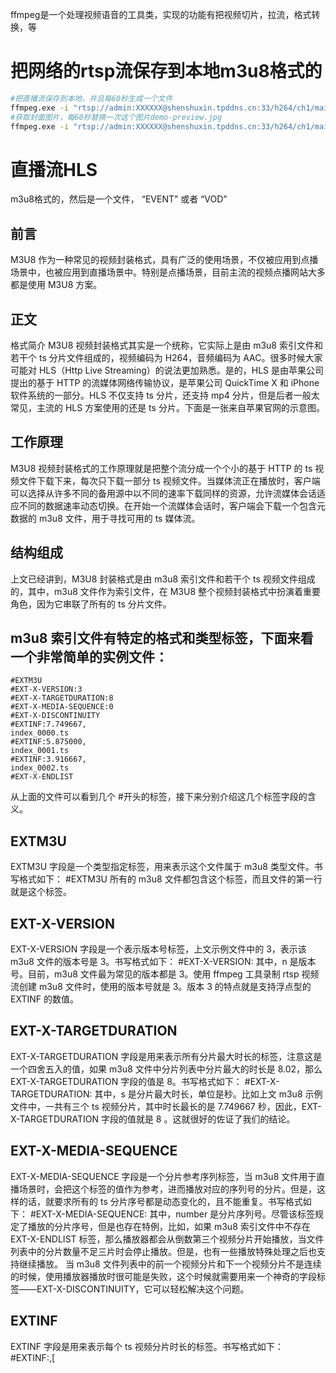 ffmpeg是一个处理视频语音的工具类，实现的功能有把视频切片，拉流，格式转换，等
# 把网络的rtsp流保存到本地m3u8格式的
```sh
#把直播流保存到本地，并且每60秒生成一个文件
ffmpeg.exe -i "rtsp://admin:XXXXXX@shenshuxin.tpddns.cn:33/h264/ch1/main/av_stream" -fflags flush_packets -flags -global_header -force_key_frames "expr:gte(t,n_forced*1)"  -hls_time 60 -hls_segment_filename ./ssxtmp/index%20d.ts ./ssxtmp/index.m3u8
#获取封面图片，每60秒替换一次这个图片demo-preview.jpg
ffmpeg.exe -i "rtsp://admin:XXXXXX@shenshuxin.tpddns.cn:33/h264/ch1/main/av_stream" -y -f image2 -r 1/1 -update 60 demo-preview.jpg
```
# 直播流HLS
m3u8格式的，然后是一个文件， “EVENT” 或者 “VOD”
## 前言
M3U8 作为一种常见的视频封装格式，具有广泛的使用场景，不仅被应用到点播场景中，也被应用到直播场景中。特别是点播场景，目前主流的视频点播网站大多都是使用 M3U8 方案。
## 正文
格式简介
M3U8 视频封装格式其实是一个统称，它实际上是由 m3u8 索引文件和若干个 ts 分片文件组成的，视频编码为 H264，音频编码为 AAC。很多时候大家可能对 HLS（Http Live Streaming）的说法更加熟悉。是的，HLS 是由苹果公司提出的基于 HTTP 的流媒体网络传输协议，是苹果公司 QuickTime X 和 iPhone 软件系统的一部分。HLS 不仅支持 ts 分片，还支持 mp4 分片，但是后者一般太常见，主流的 HLS 方案使用的还是 ts 分片。下面是一张来自苹果官网的示意图。
## 工作原理
M3U8 视频封装格式的工作原理就是把整个流分成一个个小的基于 HTTP 的 ts 视频文件下载下来，每次只下载一部分 ts 视频文件。当媒体流正在播放时，客户端可以选择从许多不同的备用源中以不同的速率下载同样的资源，允许流媒体会话适应不同的数据速率动态切换。在开始一个流媒体会话时，客户端会下载一个包含元数据的 m3u8 文件，用于寻找可用的 ts 媒体流。
## 结构组成
上文已经讲到，M3U8 封装格式是由 m3u8 索引文件和若干个 ts 视频文件组成的，其中，m3u8 文件作为索引文件，在 M3U8 整个视频封装格式中扮演着重要角色，因为它串联了所有的 ts 分片文件。
## m3u8 索引文件有特定的格式和类型标签，下面来看一个非常简单的实例文件：
```
#EXTM3U
#EXT-X-VERSION:3
#EXT-X-TARGETDURATION:8
#EXT-X-MEDIA-SEQUENCE:0
#EXT-X-DISCONTINUITY
#EXTINF:7.749667,
index_0000.ts
#EXTINF:5.875000,
index_0001.ts
#EXTINF:3.916667,
index_0002.ts
#EXT-X-ENDLIST
```
从上面的文件可以看到几个 #开头的标签，接下来分别介绍这几个标签字段的含义。
## EXTM3U
EXTM3U 字段是一个类型指定标签，用来表示这个文件属于 m3u8 类型文件。书写格式如下：
#EXTM3U
所有的 m3u8 文件都包含这个标签，而且文件的第一行就是这个标签。
## EXT-X-VERSION
EXT-X-VERSION 字段是一个表示版本号标签，上文示例文件中的 3，表示该 m3u8 文件的版本号是 3。书写格式如下：
#EXT-X-VERSION:<n>
其中，n 是版本号。目前，m3u8 文件最为常见的版本都是 3。使用 ffmpeg 工具录制 rtsp 视频流创建 m3u8 文件时，使用的版本号就是 3。版本 3 的特点就是支持浮点型的 EXTINF 的数值。
## EXT-X-TARGETDURATION
EXT-X-TARGETDURATION 字段是用来表示所有分片最大时长的标签，注意这是一个四舍五入的值，如果 m3u8 文件中分片列表中分片最大的时长是 8.02，那么 EXT-X-TARGETDURATION 字段的值是 8。书写格式如下：
#EXT-X-TARGETDURATION: 
其中，s 是分片最大时长，单位是秒。比如上文 m3u8 示例文件中，一共有三个 ts 视频分片，其中时长最长的是 7.749667 秒，因此，EXT-X-TARGETDURATION 字段的值就是 8 。这就很好的佐证了我们的结论。
## EXT-X-MEDIA-SEQUENCE
EXT-X-MEDIA-SEQUENCE 字段是一个分片参考序列标签，当 m3u8 文件用于直播场景时，会把这个标签的值作为参考，进而播放对应的序列号的分片。但是，这样的话，就要求所有的 ts 分片序号都是动态变化的，且不能重复。书写格式如下：
 #EXT-X-MEDIA-SEQUENCE:<number>
其中，number 是分片序列号。尽管该标签规定了播放的分片序号，但是也存在特例，比如，如果 m3u8 索引文件中不存在 EXT-X-ENDLIST 标签，那么播放器都会从倒数第三个视频分片开始播放，当文件列表中的分片数量不足三片时会停止播放。但是，也有一些播放特殊处理之后也支持继续播放。
当 m3u8 文件列表中的前一个视频分片和下一个视频分片不是连续的时候，使用播放器播放时很可能是失败，这个时候就需要用来一个神奇的字段标签——EXT-X-DISCONTINUITY，它可以轻松解决这个问题。
## EXTINF
EXTINF 字段是用来表示每个 ts 视频分片时长的标签。书写格式如下：
#EXTINF:<duration>,[<title>]
其中，duration 字段是分片时长，单位是秒；title 字段是可选描述信息。每个 ts 视频分片都有自己的 EXTINF 标签，比如上文示例文件中，index_0000.ts 视频文件的时长是 7.749667 秒，index_0001.ts 视频文件的时长是 5.875000 秒，index_0002.ts 视频文件的时长是 3.916667 秒。EXTINF 标签中除了文件时长信息之外，还可以包含其他描述信息，但是主要需要使用逗号分隔。
EXTINF 标签中的 ts 视频分片可以像上文的示例文件一样，直接填写文件名称或者相对路径，也可以是视频文件绝对路径，当然也可以是视频文件的网络点播地址。
## EXT-X-ENDLIST
EXT-X-ENDLIST 字段是表示 m3u8 文件结束的标签。书写格式如下：
#EXT-X-ENDLIST
该标签一般会用在 m3u8 文件的最后一行，也是用来区分某个 m3u8 文件是用于点播场景还是直播场景的标识。点播场景中的 m3u8 文件包行 EXT-X-ENDLIST 标签，直播场景中的 m3u8 文件没有 EXT-X-ENDLIST 标签。
## EXT-X-STREAM-INF
EXT-X-STREAM-INF 字段是用来表示一个可变视频流的标签。书写格式如下：
#EXT-X-STREAM-INF:<attribute-list><URI>
其中，attribute-list 包含多个属性定义，下面分别介绍一下。
## BANDWIDTH 字段用来表示可变视频流的码率，一般来说，EXT-X-STREAM-INF 标签出现时，这个字段是不可缺少的。
AVERAGE-BANDWIDTH 字段用来表示可变视频流的平均码率，该属性是一个可选属性。
CODECS 字段用来表示可变视频流的媒体编码信息，一般包括视频编码和音频编码信息。比如，如果是音频编码为 AAC-LC，视频编码为 H.264 Main Profile Level 3.0 的可变视频流，那么，它的 CODECS 字段的值应该为“mp4a.40.2,avc1.4d401e”。一般来说，EXT-X-STREAM-INF 标签出现时，这个属性是应该被标明的。
RESOLUTION 字段用来表示可变视频流的分辨率，一般来说，EXT-X-STREAM-INF 标签出现时，这个属性是推荐使用的。
FRAME-RATE 字段用来表示可变视频流中所有视频的最大帧率，该属性是一个可选属性。
HDCP-LEVEL 字段用来表示可变视频流的高带宽数字内容保护级别，该属性的值是一个枚举字符串，可用值为“TYPE-0”和“NONE”。其中，“TYPE-0” 表示播放的视频内容必须经过高带宽数字内容保护，否则会播放失败。“NONE”表示不限制视频内容的保护级别。该属性是一个可选属性。
AUDIO 字段用来表示可变媒体流的媒体类型，用来表示播放的内容是音频格式，该属性是一个可选属性。
VIDEO 字段用来表示可变媒体流的媒体类型，用来表示播放的内容是视频格式，该属性是一个可选属性。
SUBTITLES 字段用来表示可变媒体流的媒体类型，用来表示显示的内容是字幕内容，该属性是一个可选属性。
CLOSED-CAPTIONS 字段用来表示可变媒体流的媒体类型，用来表示显示的内容是旁白字幕，主要是为了考虑由听力障碍的用户，该属性是一个可选属性。
上面介绍了那么多，下面看一个例子：
#EXTM3U   
#EXT-X-STREAM-INF:BANDWIDTH=1280000,AVERAGE-BANDWIDTH=1000000  http://example.com/low.m3u8   
#EXT-X-STREAM-INF:BANDWIDTH=2560000,AVERAGE-BANDWIDTH=2000000  http://example.com/mid.m3u8   
#EXT-X-STREAM-INF:BANDWIDTH=7680000,AVERAGE-BANDWIDTH=6000000  http://example.com/hi.m3u8   
#EXT-X-STREAM-INF:BANDWIDTH=65000,CODECS="mp4a.40.5"  
http://example.com/audio-only.m3u8
通过上面的示例文件，我们可以看到主 m3u8 文件包括了四个子 m3u8 文件，分别是最高码率为 1.28 MB、平均码率为 1 MB 的 low.m3u8，最高码率为 2.56 MB、平均码率为 2 MB 的 mid.m3u8，最高码率为 7.68 MB、平均码率为 6 MB 的 hi.m3u8，最高码率为 65K、音频编码为 HE-AAC 的 audio-only.m3u8。
EXT-X-BYTERANGE
EXT-X-BYTERANGE 字段是用来表示 URI 对应文件资源的一个子集的标签。书写格式如下：
EXT-X-BYTERANGE 
其中，n 表示子集的字节数，o 为可选项，标明子集的起始位置，相当于从资源开始出计算的偏移量。若 o 未定义，则其开始位置为上一个子集的结束位置的下一个字节。注意，这个标签在 M3U8 版本号 4.0 及以上才有。
EXT-X-PLAYLIST-TYPE
EXT-X-PLAYLIST-TYPE 字段是用来播放列表的类型信息。书写格式如下：
#EXT-X-PLAYLIST-TYPE 
其中，type-enum 是字符串枚举类型，“EVENT” 或者 “VOD”。该属性是一个可选属性。
结论
本文重点总结和介绍了 M3U8 视频封装格式的工作原理和常用标签，由于自带分片能力，在超大视频文件存储方面，M3U8 格式具备先天的优势，因此，很多视频点播网站广泛采取该封装格式。还有更多后续继续分享，欢迎关注。


